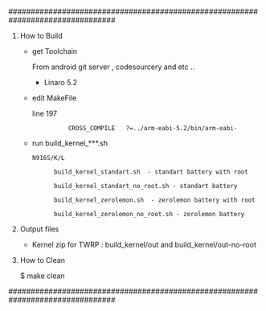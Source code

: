 ################################################################################



1. How to Build

	- get Toolchain

		From android git server , codesourcery and etc ..

		 - Linaro 5.2

		

	- edit MakeFile

        line 197
	
                    CROSS_COMPILE	?=../arm-eabi-5.2/bin/arm-eabi-


    - run build_kernel_***.sh
    
          N916S/K/L
	  
                build_kernel_standart.sh  - standart battery with root
		
                build_kernel_standart_no_root.sh - standart battery
		
                build_kernel_zerolemon.sh  - zerolemon battery with root
		
                build_kernel_zerolemon_no_root.sh - zerolemon battery
		
2. Output files

	- Kernel zip for TWRP : build_kernel/out and build_kernel/out-no-root




3. How to Clean	

	  $ make clean



################################################################################

